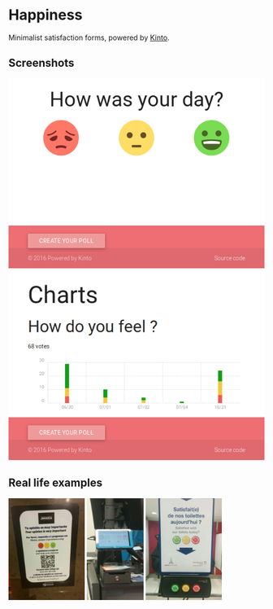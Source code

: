 # Happiness

Minimalist satisfaction forms, powered by [Kinto](https://kinto.readthedocs.io).


## Screenshots

![](images/vote.png)
![](images/charts.png)

## Real life examples

<img src="images/jamaica-coffee-shop.jpg" height="200">
<img src="images/decathlon-cashier.jpg" height="200">
<img src="images/orly-airport-toilets.jpg" height="200">

